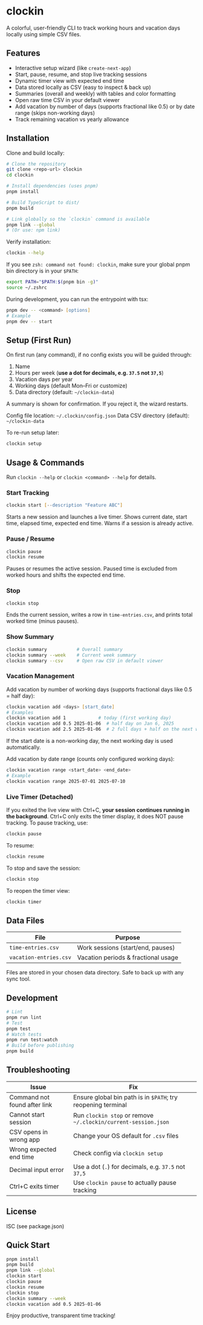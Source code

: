 # clockin

A colorful, user-friendly CLI to track working hours and vacation days locally using simple CSV files.

## Features
- Interactive setup wizard (like `create-next-app`)
- Start, pause, resume, and stop live tracking sessions
- Dynamic timer view with expected end time
- Data stored locally as CSV (easy to inspect & back up)
- Summaries (overall and weekly) with tables and color formatting
- Open raw time CSV in your default viewer
- Add vacation by number of days (supports fractional like 0.5) or by date range (skips non-working days)
- Track remaining vacation vs yearly allowance

## Installation
Clone and build locally:

```zsh
# Clone the repository
git clone <repo-url> clockin
cd clockin

# Install dependencies (uses pnpm)
pnpm install

# Build TypeScript to dist/
pnpm build

# Link globally so the `clockin` command is available
pnpm link --global
# (Or use: npm link)
```

Verify installation:
```zsh
clockin --help
```

If you see `zsh: command not found: clockin`, make sure your global pnpm bin directory is in your `$PATH`:
```zsh
export PATH="$PATH:$(pnpm bin -g)"
source ~/.zshrc
```

During development, you can run the entrypoint with tsx:
```zsh
pnpm dev -- <command> [options]
# Example
pnpm dev -- start
```

## Setup (First Run)
On first run (any command), if no config exists you will be guided through:
1. Name
2. Hours per week (**use a dot for decimals, e.g. `37.5` not `37,5`**)
3. Vacation days per year
4. Working days (default Mon–Fri or customize)
5. Data directory (default: `~/clockin-data`)

A summary is shown for confirmation. If you reject it, the wizard restarts.

Config file location: `~/.clockin/config.json`
Data CSV directory (default): `~/clockin-data`

To re-run setup later:
```zsh
clockin setup
```

## Usage & Commands
Run `clockin --help` or `clockin <command> --help` for details.

### Start Tracking
```zsh
clockin start [--description "Feature ABC"]
```
Starts a new session and launches a live timer. Shows current date, start time, elapsed time, expected end time. Warns if a session is already active.

### Pause / Resume
```zsh
clockin pause
clockin resume
```
Pauses or resumes the active session. Paused time is excluded from worked hours and shifts the expected end time.

### Stop
```zsh
clockin stop
```
Ends the current session, writes a row in `time-entries.csv`, and prints total worked time (minus pauses).

### Show Summary
```zsh
clockin summary           # Overall summary
clockin summary --week    # Current week summary
clockin summary --csv     # Open raw CSV in default viewer
```

### Vacation Management
Add vacation by number of working days (supports fractional days like 0.5 = half day):
```zsh
clockin vacation add <days> [start_date]
# Examples
clockin vacation add 1            # today (first working day)
clockin vacation add 0.5 2025-01-06  # half day on Jan 6, 2025
clockin vacation add 2.5 2025-01-06  # 2 full days + half on the next working day
```
If the start date is a non-working day, the next working day is used automatically.

Add vacation by date range (counts only configured working days):
```zsh
clockin vacation range <start_date> <end_date>
# Example
clockin vacation range 2025-07-01 2025-07-10
```

### Live Timer (Detached)
If you exited the live view with Ctrl+C, **your session continues running in the background**. Ctrl+C only exits the timer display, it does NOT pause tracking. To pause tracking, use:
```zsh
clockin pause
```
To resume:
```zsh
clockin resume
```
To stop and save the session:
```zsh
clockin stop
```
To reopen the timer view:
```zsh
clockin timer
```

## Data Files
| File                  | Purpose                              |
|-----------------------|--------------------------------------|
| `time-entries.csv`    | Work sessions (start/end, pauses)    |
| `vacation-entries.csv`| Vacation periods & fractional usage  |

Files are stored in your chosen data directory. Safe to back up with any sync tool.

## Development
```zsh
# Lint
pnpm run lint
# Test
pnpm test
# Watch tests
pnpm run test:watch
# Build before publishing
pnpm build
```

## Troubleshooting
| Issue                        | Fix                                                        |
|------------------------------|------------------------------------------------------------|
| Command not found after link | Ensure global bin path is in `$PATH`; try reopening terminal|
| Cannot start session         | Run `clockin stop` or remove `~/.clockin/current-session.json`|
| CSV opens in wrong app       | Change your OS default for `.csv` files                    |
| Wrong expected end time      | Check config via `clockin setup`                           |
| Decimal input error          | Use a dot (`.`) for decimals, e.g. `37.5` not `37,5`       |
| Ctrl+C exits timer           | Use `clockin pause` to actually pause tracking             |

## License
ISC (see package.json)

## Quick Start
```zsh
pnpm install
pnpm build
pnpm link --global
clockin start
clockin pause
clockin resume
clockin stop
clockin summary --week
clockin vacation add 0.5 2025-01-06
```

Enjoy productive, transparent time tracking!
